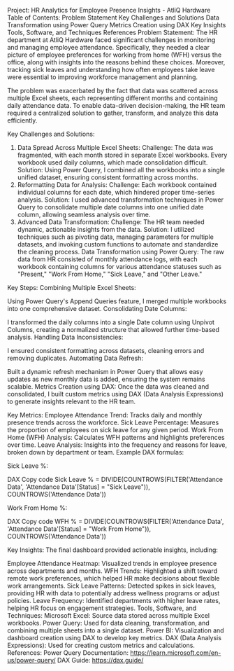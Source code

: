 Project: HR Analytics for Employee Presence Insights - AtliQ Hardware
Table of Contents:
Problem Statement
Key Challenges and Solutions
Data Transformation using Power Query
Metrics Creation using DAX
Key Insights
Tools, Software, and Techniques
References
Problem Statement:
The HR department at AtliQ Hardware faced significant challenges in monitoring and managing employee attendance. Specifically, they needed a clear picture of employee preferences for working from home (WFH) versus the office, along with insights into the reasons behind these choices. Moreover, tracking sick leaves and understanding how often employees take leave were essential to improving workforce management and planning.

The problem was exacerbated by the fact that data was scattered across multiple Excel sheets, each representing different months and containing daily attendance data. To enable data-driven decision-making, the HR team required a centralized solution to gather, transform, and analyze this data efficiently.

Key Challenges and Solutions:
1. Data Spread Across Multiple Excel Sheets:
Challenge: The data was fragmented, with each month stored in separate Excel workbooks. Every workbook used daily columns, which made consolidation difficult.
Solution: Using Power Query, I combined all the workbooks into a single unified dataset, ensuring consistent formatting across months.
2. Reformatting Data for Analysis:
Challenge: Each workbook contained individual columns for each date, which hindered proper time-series analysis.
Solution: I used advanced transformation techniques in Power Query to consolidate multiple date columns into one unified date column, allowing seamless analysis over time.
3. Advanced Data Transformation:
Challenge: The HR team needed dynamic, actionable insights from the data.
Solution: I utilized techniques such as pivoting data, managing parameters for multiple datasets, and invoking custom functions to automate and standardize the cleaning process.
Data Transformation using Power Query:
The raw data from HR consisted of monthly attendance logs, with each workbook containing columns for various attendance statuses such as "Present," "Work From Home," "Sick Leave," and "Other Leave."

Key Steps:
Combining Multiple Excel Sheets:

Using Power Query's Append Queries feature, I merged multiple workbooks into one comprehensive dataset.
Consolidating Date Columns:

I transformed the daily columns into a single Date column using Unpivot Columns, creating a normalized structure that allowed further time-based analysis.
Handling Data Inconsistencies:

I ensured consistent formatting across datasets, cleaning errors and removing duplicates.
Automating Data Refresh:

Built a dynamic refresh mechanism in Power Query that allows easy updates as new monthly data is added, ensuring the system remains scalable.
Metrics Creation using DAX:
Once the data was cleaned and consolidated, I built custom metrics using DAX (Data Analysis Expressions) to generate insights relevant to the HR team.

Key Metrics:
Employee Attendance Trend: Tracks daily and monthly presence trends across the workforce.
Sick Leave Percentage: Measures the proportion of employees on sick leave for any given period.
Work From Home (WFH) Analysis: Calculates WFH patterns and highlights preferences over time.
Leave Analysis: Insights into the frequency and reasons for leave, broken down by department or team.
Example DAX formulas:

Sick Leave %:

DAX
Copy code
Sick Leave % = DIVIDE(COUNTROWS(FILTER('Attendance Data', 'Attendance Data'[Status] = "Sick Leave")), COUNTROWS('Attendance Data'))

Work From Home %:

DAX
Copy code
WFH % = DIVIDE(COUNTROWS(FILTER('Attendance Data', 'Attendance Data'[Status] = "Work From Home")), COUNTROWS('Attendance Data'))

Key Insights:
The final dashboard provided actionable insights, including:

Employee Attendance Heatmap: Visualized trends in employee presence across departments and months.
WFH Trends: Highlighted a shift toward remote work preferences, which helped HR make decisions about flexible work arrangements.
Sick Leave Patterns: Detected spikes in sick leaves, providing HR with data to potentially address wellness programs or adjust policies.
Leave Frequency: Identified departments with higher leave rates, helping HR focus on engagement strategies.
Tools, Software, and Techniques:
Microsoft Excel: Source data stored across multiple Excel workbooks.
Power Query: Used for data cleaning, transformation, and combining multiple sheets into a single dataset.
Power BI: Visualization and dashboard creation using DAX to develop key metrics.
DAX (Data Analysis Expressions): Used for creating custom metrics and calculations.
References:
Power Query Documentation: https://learn.microsoft.com/en-us/power-query/
DAX Guide: https://dax.guide/
